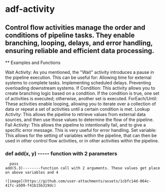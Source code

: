 # adf-activity
## Control flow activities manage the order and conditions of pipeline tasks. They enable branching, looping, delays, and error handling, ensuring reliable and efficient data processing.
** Examples and Functions

Wait Activity:
As you mentioned, the "Wait" activity introduces a pause in the pipeline execution. This can be useful for:
Allowing time for external systems to complete tasks.
Implementing scheduled delays.
Preventing overloading downstream systems.
If Condition:
This activity allows you to create branching logic based on a condition. If the condition is true, one set of activities is executed; otherwise, another set is executed.
ForEach/Until:
These activities enable looping, allowing you to iterate over a collection of data or repeat a set of activities until a certain condition is met.
Lookup Activity:
This allows the pipeline to retrieve values from external data sources, and then use those values to determine the flow of the pipeline.
Fail Activity:
This allows the pipeline to intentionally fail, and to give a specific error message. This is very useful for error handling.
Set variable:
This allows for the setting of variables within the pipeline, that can then be used in other control flow activities, or in other activities within the pipeline.
### def add(x, y) ----- function with 2 parameters
      pass
    add(5.3)--------function call with 2 arguments. These values get place on above variables and 4

    ![image](https://github.com/user-attachments/assets/1cbfc14d-064c-41fc-a509-f41b15b319dc)

